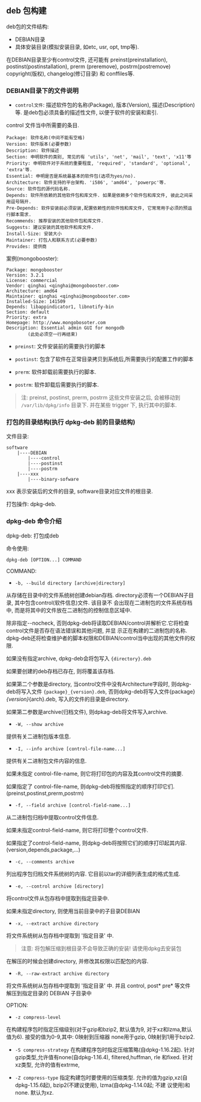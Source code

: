## deb 包构建

deb包的文件结构:

- DEBIAN目录
- 具体安装目录(模拟安装目录, 如etc, usr, opt, tmp等).

在DEBIAN目录至少有control文件, 还可能有 preinst(preinstallation), postinst(postinstallation), prerm
(preremove), postrm(postremove) copyright(版权), changelog(修订目录) 和 conffiles等.

### DEBIAN目录下的文件说明

- `control文件`: 描述软件包的名称(Package), 版本(Version), 描述(Description)等. 是deb包必须具备的描述性文件, 
以便于软件的安装和索引.

control 文件当中所需要的条目.

```
Package: 软件名称(中间不能有空格)
Version: 软件版本(必要参数)
Description: 软件描述
Section: 申明软件的类别, 常见的有 'utils', 'net', 'mail', 'text', 'x11'等
Priority: 申明软件对于系统的重要程度, 'required', 'standard', 'optional', 'extra'等.
Essential: 申明是否是系统最基本的软件包(选项为yes/no).
Architecture: 软件支持的平台架构. 'i586', 'amd64', 'powerpc'等.
Source: 软件包的源代码名称.
Depends: 软件所依赖的其他软件包和库文件. 如果是依赖多个软件包和库文件, 彼此之间采用逗号隔开.
Pre-Depends: 软件安装前必须安装,配置依赖性的软件饱和库文件, 它常常用于必须的预运行脚本需求.
Recommends: 推荐安装的其他软件包和库文件.
Suggests: 建议安装的其他软件和库文件.
Install-Size: 安装大小
Maintainer: 打包人和联系方式(必要参数)
Provides: 提供商
```

案例(mongobooster):

```
Package: mongobooster
Version: 3.2.1
License: commercial
Vendor: qinghai <qinghai@mongobooster.com>
Architecture: amd64
Maintainer: qinghai <qinghai@mongobooster.com>
Installed-Size: 141509
Depends: libappindicator1, libnotify-bin
Section: default
Priority: extra
Homepage: http://www.mongobosoter.com
Description: Essential admin GUI for mongodb
        (此处必须空一行再结束)
```

- `preinst`: 文件安装前的需要执行的脚本

- `postinst`: 包含了软件在正常目录拷贝到系统后,所需要执行的配置工作的脚本

- `prerm`: 软件卸载前需要执行的脚本.

- `postrm`: 软件卸载后需要执行的脚本.

> 注: preinst, postinst, prerm, postrm 这些文件安装之后, 会被移动到 `/var/lib/dpkg/info` 目录下. 并在某些 trigger
下, 执行其中的脚本. 


### 打包的目录结构(执行 dpkg-deb 前的目录结构)

文件目录:

```
software
    |----DEBIAN
        |----control
        |----postinst
        |----postrm
    |----xxx
        |----binary-sofware
```

xxx 表示安装后的文件的目录, software目录对应文件的根目录.

打包操作: dpkg-deb.

### dpkg-deb 命令介绍

dpkg-deb: 打包成deb

命令使用:

```
dpkg-deb [OPTION...] COMMAND
```


COMMAND:

- `-b, --build directory [archive|directory]`

从存储在目录中的文件系统树创建debian存档. directory必须有一个DEBIAN子目录, 其中包含control(软件信息)文件. 该目录不
会出现在二进制包的文件系统存档中, 而是将其中的文件放在二进制包的控制信息区域中.

除非指定--nocheck, 否则dpkg-deb将读取DEBIAN/control并解析它.它将检查control文件是否存在语法错误和其他问题, 并显
示正在构建的二进制包的名称. dpkg-deb还将检查维护者的脚本权限和DEBIAN/control当中出现的其他文件的权限.

如果没有指定archive, dpkg-deb会将包写入 `{directory}.deb`

如果要创建的deb存档已存在, 则将覆盖该存档.

如果第二个参数是directory, 当control文件中没有Architecture字段时, 则dpkg-deb将写入文件 `{package}_{version}.deb`,
否则dpkg-deb将写入文件{package}_{version}_{arch}.deb, 写入的文件的目录是directory.

如果第二参数是archive(归档文件), 则dpkag-deb将文件写入archive.


- `-W, --show archive`

提供有关二进制包版本信息.

- `-I, --info archive [control-file-name...]`

提供有关二进制包文件内容的信息.

如果未指定 control-file-name, 则它将打印包的内容及其control文件的摘要.

如果指定了 control-file-name, 则dpkg-deb将按照指定的顺序打印它们. (preinst,postinst,prerm,postrm)

- `-f, --field archive [control-field-name...]`

从二进制包归档中提取control文件信息.

如果未指定control-field-name, 则它将打印整个control文件.

如果指定了control-field-name, 则dpkg-deb将按照它们的顺序打印起其内容.(version,depends,package,...)


- `-c, --comments archive`

列出程序包归档文件系统树的内容. 它目前以tar的详细列表生成的格式生成.


- `-e, --control archive [directory]`

将control文件从包存档中提取到指定目录中.

如果未指定directory, 则使用当前目录中的子目录DEBIAN

- `-x, --extract archive directory`

将文件系统树从包存档中提取到 '指定目录' 中.

> 注意: 将包解压缩到根目录不会导致正确的安装! 请使用dpkg去安装包

在解压的时候会创建directory, 并修改其权限以匹配包的内容.

- `-R, --raw-extract archive directory`

将文件系统树从包存档中提取到 '指定目录' 中. 并且 control, post* pre* 等文件解压到指定目录的 DEBIAN 子目录中


OPTION:

- `-z compress-level`

在构建程序包时指定压缩级别(对于gzip和bzip2, 默认值为9, 对于xz和lzma,默认值为6). 接受的值为0-9,其中: 0映射到压缩器
none用于gzip, 0映射到1用于bzip2.

- `-S compress-strategy`
在构建程序包时指定压缩策略(自dpkg-1.16.2起). 针对gzip类型,允许值有none(自dpkg-1.16.4), filtered,huffman, rle
和fixed. 针对xz类型, 允许的值有extrme,

- `-Z compress-type`
指定构建包时要使用的压缩类型. 允许的值为gzip,xz(自dpkg-1.15.6起), bzip2(不建议使用), lzma(自dpkg-1.14.0起; 不建
议使用)和none. 默认为xz.
